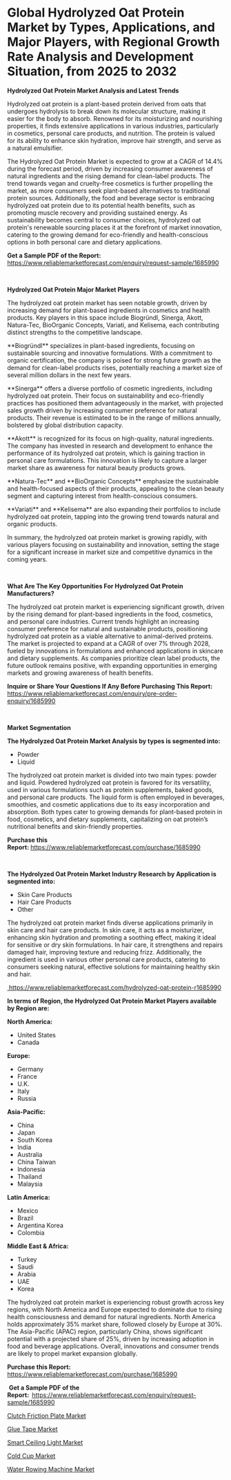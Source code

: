 <p><h1>Global Hydrolyzed Oat Protein Market by Types, Applications, and Major Players, with Regional Growth Rate Analysis and Development Situation, from 2025 to 2032</h1></p><p><strong>Hydrolyzed Oat Protein Market Analysis and Latest Trends</strong></p>
<p><p>Hydrolyzed oat protein is a plant-based protein derived from oats that undergoes hydrolysis to break down its molecular structure, making it easier for the body to absorb. Renowned for its moisturizing and nourishing properties, it finds extensive applications in various industries, particularly in cosmetics, personal care products, and nutrition. The protein is valued for its ability to enhance skin hydration, improve hair strength, and serve as a natural emulsifier.</p><p>The Hydrolyzed Oat Protein Market is expected to grow at a CAGR of 14.4% during the forecast period, driven by increasing consumer awareness of natural ingredients and the rising demand for clean-label products. The trend towards vegan and cruelty-free cosmetics is further propelling the market, as more consumers seek plant-based alternatives to traditional protein sources. Additionally, the food and beverage sector is embracing hydrolyzed oat protein due to its potential health benefits, such as promoting muscle recovery and providing sustained energy. As sustainability becomes central to consumer choices, hydrolyzed oat protein's renewable sourcing places it at the forefront of market innovation, catering to the growing demand for eco-friendly and health-conscious options in both personal care and dietary applications.</p></p>
<p><strong>Get a Sample PDF of the Report:&nbsp;</strong> <a href="https://www.reliablemarketforecast.com/enquiry/request-sample/1685990?utm_campaign=1169&utm_medium=2&utm_source=Github&utm_content=ia&utm_term=06032025&utm_id=hydrolyzed-oat-protein">https://www.reliablemarketforecast.com/enquiry/request-sample/1685990</a></p>
<p>&nbsp;</p>
<p><strong>Hydrolyzed Oat Protein Major Market Players</strong></p>
<p><p>The hydrolyzed oat protein market has seen notable growth, driven by increasing demand for plant-based ingredients in cosmetics and health products. Key players in this space include Biogründl, Sinerga, Akott, Natura-Tec, BioOrganic Concepts, Variati, and Kelisema, each contributing distinct strengths to the competitive landscape.</p><p>**Biogründl** specializes in plant-based ingredients, focusing on sustainable sourcing and innovative formulations. With a commitment to organic certification, the company is poised for strong future growth as the demand for clean-label products rises, potentially reaching a market size of several million dollars in the next few years.</p><p>**Sinerga** offers a diverse portfolio of cosmetic ingredients, including hydrolyzed oat protein. Their focus on sustainability and eco-friendly practices has positioned them advantageously in the market, with projected sales growth driven by increasing consumer preference for natural products. Their revenue is estimated to be in the range of millions annually, bolstered by global distribution capacity.</p><p>**Akott** is recognized for its focus on high-quality, natural ingredients. The company has invested in research and development to enhance the performance of its hydrolyzed oat protein, which is gaining traction in personal care formulations. This innovation is likely to capture a larger market share as awareness for natural beauty products grows.</p><p>**Natura-Tec** and **BioOrganic Concepts** emphasize the sustainable and health-focused aspects of their products, appealing to the clean beauty segment and capturing interest from health-conscious consumers. </p><p>**Variati** and **Kelisema** are also expanding their portfolios to include hydrolyzed oat protein, tapping into the growing trend towards natural and organic products.</p><p>In summary, the hydrolyzed oat protein market is growing rapidly, with various players focusing on sustainability and innovation, setting the stage for a significant increase in market size and competitive dynamics in the coming years.</p></p>
<p>&nbsp;</p>
<p><strong>What Are The Key Opportunities For Hydrolyzed Oat Protein Manufacturers?</strong></p>
<p><p>The hydrolyzed oat protein market is experiencing significant growth, driven by the rising demand for plant-based ingredients in the food, cosmetics, and personal care industries. Current trends highlight an increasing consumer preference for natural and sustainable products, positioning hydrolyzed oat protein as a viable alternative to animal-derived proteins. The market is projected to expand at a CAGR of over 7% through 2028, fueled by innovations in formulations and enhanced applications in skincare and dietary supplements. As companies prioritize clean label products, the future outlook remains positive, with expanding opportunities in emerging markets and growing awareness of health benefits.</p></p>
<p><strong>Inquire or Share Your Questions If Any Before Purchasing This Report:</strong> <a href="https://www.reliablemarketforecast.com/enquiry/pre-order-enquiry/1685990?utm_campaign=1169&utm_medium=2&utm_source=Github&utm_content=ia&utm_term=06032025&utm_id=hydrolyzed-oat-protein">https://www.reliablemarketforecast.com/enquiry/pre-order-enquiry/1685990</a></p>
<p>&nbsp;</p>
<p><strong>Market Segmentation</strong></p>
<p><strong>The Hydrolyzed Oat Protein Market Analysis by types is segmented into:</strong></p>
<p><ul><li>Powder</li><li>Liquid</li></ul></p>
<p><p>The hydrolyzed oat protein market is divided into two main types: powder and liquid. Powdered hydrolyzed oat protein is favored for its versatility, used in various formulations such as protein supplements, baked goods, and personal care products. The liquid form is often employed in beverages, smoothies, and cosmetic applications due to its easy incorporation and absorption. Both types cater to growing demands for plant-based protein in food, cosmetics, and dietary supplements, capitalizing on oat protein’s nutritional benefits and skin-friendly properties.</p></p>
<p><strong>Purchase this Report:&nbsp;</strong><a href="https://www.reliablemarketforecast.com/purchase/1685990?utm_campaign=1169&utm_medium=2&utm_source=Github&utm_content=ia&utm_term=06032025&utm_id=hydrolyzed-oat-protein">https://www.reliablemarketforecast.com/purchase/1685990</a></p>
<p>&nbsp;</p>
<p><strong>The Hydrolyzed Oat Protein Market Industry Research by Application is segmented into:</strong></p>
<p><ul><li>Skin Care Products</li><li>Hair Care Products</li><li>Other</li></ul></p>
<p><p>The hydrolyzed oat protein market finds diverse applications primarily in skin care and hair care products. In skin care, it acts as a moisturizer, enhancing skin hydration and promoting a soothing effect, making it ideal for sensitive or dry skin formulations. In hair care, it strengthens and repairs damaged hair, improving texture and reducing frizz. Additionally, the ingredient is used in various other personal care products, catering to consumers seeking natural, effective solutions for maintaining healthy skin and hair.</p></p>
<p><a href="https://www.reliablemarketforecast.com/hydrolyzed-oat-protein-r1685990?utm_campaign=1169&utm_medium=2&utm_source=Github&utm_content=ia&utm_term=06032025&utm_id=hydrolyzed-oat-protein">&nbsp;https://www.reliablemarketforecast.com/hydrolyzed-oat-protein-r1685990</a></p>
<p><strong>In terms of Region, the Hydrolyzed Oat Protein Market Players available by Region are:</strong></p>
<p>
    <p> <strong> North America: </strong>
        <ul>
            <li>United States</li>
            <li>Canada</li>
        </ul>
        </p> 
    <p> <strong> Europe: </strong>
        <ul>
            <li>Germany</li>
            <li>France</li>
            <li>U.K.</li>
            <li>Italy</li>
            <li>Russia</li>
        </ul>
        </p> 
    <p> <strong> Asia-Pacific: </strong>
        <ul>
            <li>China</li>
            <li>Japan</li>
            <li>South Korea</li>
            <li>India</li>
            <li>Australia</li>
            <li>China Taiwan</li>
            <li>Indonesia</li>
            <li>Thailand</li>
            <li>Malaysia</li>
        </ul>
        </p> 
    <p> <strong> Latin America: </strong>
        <ul>
            <li>Mexico</li>
            <li>Brazil</li>
            <li>Argentina Korea</li>
            <li>Colombia</li>
        </ul>
        </p> 
    <p> <strong> Middle East & Africa: </strong>
        <ul>
            <li>Turkey</li>
            <li>Saudi</li>
            <li>Arabia</li>
            <li>UAE</li>
            <li>Korea</li>
        </ul>
    </p>
    </p>
<p><p>The hydrolyzed oat protein market is experiencing robust growth across key regions, with North America and Europe expected to dominate due to rising health consciousness and demand for natural ingredients. North America holds approximately 35% market share, followed closely by Europe at 30%. The Asia-Pacific (APAC) region, particularly China, shows significant potential with a projected share of 25%, driven by increasing adoption in food and beverage applications. Overall, innovations and consumer trends are likely to propel market expansion globally.</p></p>
<p><strong>Purchase this Report: </strong><a href="https://www.reliablemarketforecast.com/purchase/1685990?utm_campaign=1169&utm_medium=2&utm_source=Github&utm_content=ia&utm_term=06032025&utm_id=hydrolyzed-oat-protein">https://www.reliablemarketforecast.com/purchase/1685990</a></p>
<p>&nbsp;<strong>Get a Sample PDF of the Report:&nbsp;&nbsp;</strong><a href="https://www.reliablemarketforecast.com/enquiry/request-sample/1685990?utm_campaign=1169&utm_medium=2&utm_source=Github&utm_content=ia&utm_term=06032025&utm_id=hydrolyzed-oat-protein">https://www.reliablemarketforecast.com/enquiry/request-sample/1685990</a></p>
<p><strong></strong></p>
<p><p><a href="https://github.com/clemmheisefy/Market-Research-Report-List-1/blob/main/clutch-friction-plate-market.md?utm_campaign=1169&utm_medium=2&utm_source=Github&utm_content=ia&utm_term=06032025&utm_id=hydrolyzed-oat-protein">Clutch Friction Plate Market</a></p><p><a href="https://github.com/puttslukis59/Market-Research-Report-List-1/blob/main/glue-tape-market.md?utm_campaign=1169&utm_medium=2&utm_source=Github&utm_content=ia&utm_term=06032025&utm_id=hydrolyzed-oat-protein">Glue Tape Market</a></p><p><a href="https://github.com/foddekampo/Market-Research-Report-List-1/blob/main/smart-ceiling-light-market.md?utm_campaign=1169&utm_medium=2&utm_source=Github&utm_content=ia&utm_term=06032025&utm_id=hydrolyzed-oat-protein">Smart Ceiling Light Market</a></p><p><a href="https://github.com/furnoirons9e/Market-Research-Report-List-1/blob/main/cold-cup-market.md?utm_campaign=1169&utm_medium=2&utm_source=Github&utm_content=ia&utm_term=06032025&utm_id=hydrolyzed-oat-protein">Cold Cup Market</a></p><p><a href="https://github.com/laverkyllozc/Market-Research-Report-List-1/blob/main/water-rowing-machine-market.md?utm_campaign=1169&utm_medium=2&utm_source=Github&utm_content=ia&utm_term=06032025&utm_id=hydrolyzed-oat-protein">Water Rowing Machine Market</a></p></p>